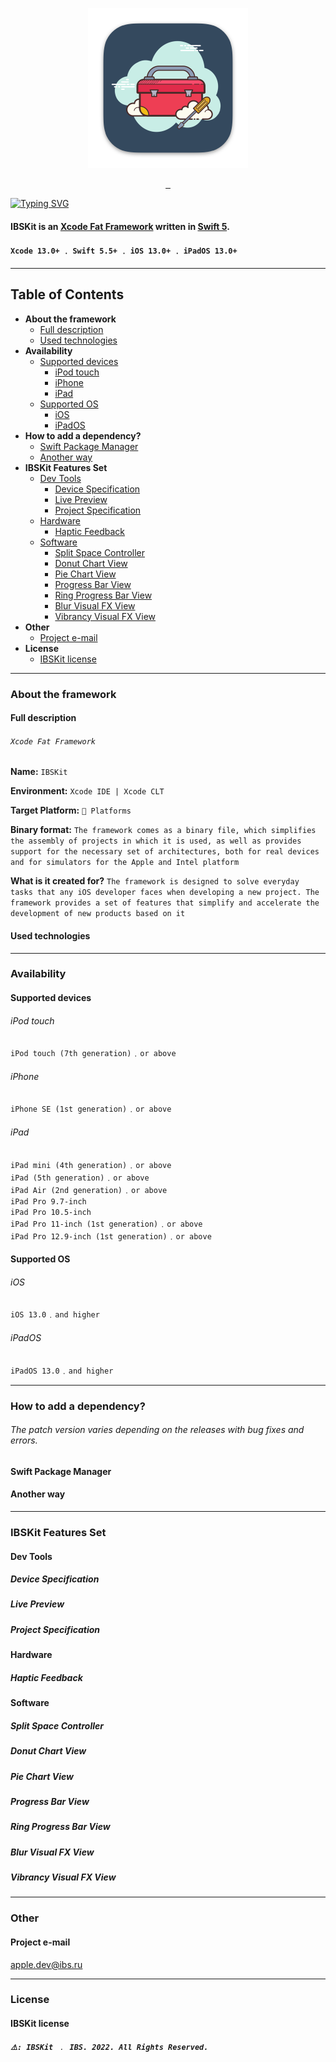 <p align="center"> 
<img src="IBSKit-Icon/IBSKit-Icon.png" width="256" height="256">
</p>

<p align="center">
 <a title="Swift Language" href="https://github.com/apple/swift">
  <img alt="" src="https://img.shields.io/badge/swift-F54A2A?style=for-the-badge&logo=swift&logoColor=white">
 </a>
 <a title="Xcode IDE" href="https://apps.apple.com/ru/app/xcode/id497799835?l=en&mt=12">
  <img alt="" src="https://img.shields.io/badge/Xcode-007ACC?style=for-the-badge&logo=Xcode&logoColor=white">
 </a>
 <a title="iOS">
  <img alt="" src="https://img.shields.io/badge/iOS-000000?style=for-the-badge&logo=ios&logoColor=white">
 </a>
</p>

[![Typing SVG](https://readme-typing-svg.herokuapp.com?font=Rubik&size=30&duration=3000&color=CFECE6&vCenter=true&lines=IBSKit+Swift+Package)](https://git.io/typing-svg)

#### IBSKit is an [Xcode Fat Framework](#full-description) written in [Swift 5](https://github.com/apple/swift).

#### `Xcode 13.0+` ﹒ `Swift 5.5+` ﹒ `iOS 13.0+` ﹒ `iPadOS 13.0+`

- - -

## Table of Contents

* **About the framework**
  * [Full description](#full-description)
  * [Used technologies](#used-technologies)
* **Availability**
  * [Supported devices](#supported-devices)
    * [iPod touch](#ipod-touch)
    * [iPhone](#iphone)
    * [iPad](#ipad)
  * [Supported OS](#supported-os)
    * [iOS](#ios)
    * [iPadOS](#ipados)
* **How to add a dependency?**
  * [Swift Package Manager](#swift-package-manager)
  * [Another way](#another-way)
* **IBSKit Features Set**
  * [Dev Tools](#dev-tools)
    * [Device Specification](#device-specification)
    * [Live Preview](#live-preview)
    * [Project Specification](#project-specification)
  * [Hardware](#hardware)
    * [Haptic Feedback](#haptic-feedback)
  * [Software](#software)
    * [Split Space Controller](#split-space-controller)
    * [Donut Chart View](#donut-chart-view)
    * [Pie Chart View](#pie-chart-view)
    * [Progress Bar View](#progress-bar-view)
    * [Ring Progress Bar View](#ring-progress-bar-view)
    * [Blur Visual FX View](#blur-visual-fx-view)
    * [Vibrancy Visual FX View](#vibrancy-visual-fx-view)
* **Other**
  * [Project e-mail](#project-e-mail)
* **License**
  * [IBSKit license](#ibskit-license)

- - -

### About the framework

#### Full description

###### `Xcode Fat Framework`

**Name:** `IBSKit`  

**Environment:**  `Xcode IDE | Xcode CLT`  

**Target Platform:**  `🍏 Platforms`  

**Binary format:** `The framework comes as a binary file, which simplifies the assembly of projects in which it is used, as well as provides support for the necessary set of architectures, both for real devices and for simulators for the Apple and Intel platform`  

**What is it created for?** `The framework is designed to solve everyday tasks that any iOS developer faces when developing a new project. The framework provides a set of features that simplify and accelerate the development of new products based on it`

#### Used technologies


- - -

### Availability

#### Supported devices
###### iPod touch
`iPod touch (7th generation)`﹒`or above`
###### iPhone
`iPhone SE (1st generation)`﹒`or above`
###### iPad
`iPad mini (4th generation)`﹒`or above`  
`iPad (5th generation)`﹒`or above`  
`iPad Air (2nd generation)`﹒`or above`  
`iPad Pro 9.7-inch`  
`iPad Pro 10.5-inch`  
`iPad Pro 11-inch (1st generation)`﹒`or above`  
`iPad Pro 12.9-inch (1st generation)`﹒`or above`

#### Supported OS
###### iOS
`iOS 13.0`﹒`and higher`
###### iPadOS
`iPadOS 13.0`﹒`and higher`

- - -

### How to add a dependency?

###### *The patch version varies depending on the releases with bug fixes and errors.*

#### Swift Package Manager

#### Another way

- - -

### IBSKit Features Set

#### Dev Tools

##### Device Specification
##### Live Preview
##### Project Specification

#### Hardware

##### Haptic Feedback

#### Software
    
##### Split Space Controller
##### Donut Chart View
##### Pie Chart View
##### Progress Bar View
##### Ring Progress Bar View
##### Blur Visual FX View
##### Vibrancy Visual FX View

- - -

### Other

#### Project e-mail
[apple.dev@ibs.ru](mailto:apple.dev@ibs.ru)

- - -

### License

#### IBSKit license

##### `⚠️: IBSKit ﹒ IBS. 2022. All Rights Reserved.`
